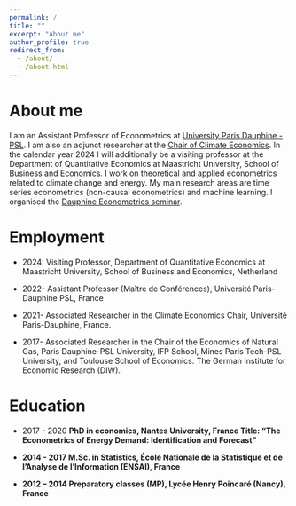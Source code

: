 ```yaml
---
permalink: /
title: ""
excerpt: "About me"
author_profile: true
redirect_from: 
  - /about/
  - /about.html
---
```


About me
======

 I am an Assistant Professor of Econometrics at [University Paris Dauphine - PSL](https://leda.dauphine.fr). I am also an adjunct researcher at the [Chair of Climate Economics](https://www.chaireeconomieduclimat.org). In the calendar year 2024 I will additionally be a visiting professor at the Department of Quantitative Economics at Maastricht University, School of Business and Economics. I work on theoretical and applied econometrics related to climate change and energy. My main research areas are time series econometrics (non-causal econometrics) and machine learning. I organised the [Dauphine Econometrics seminar](https://leda.dauphine.fr/fr/seminaire-externe/seminaires-thematiques.html).


Employment
======

- 2024: Visiting Professor, Department of Quantitative Economics at Maastricht University, School of Business and Economics, Netherland

- 2022- Assistant Professor (Maître de Conférences), Université Paris-Dauphine PSL, France

- 2021- Associated Researcher in the Climate Economics Chair, Université Paris-Dauphine, France.

- 2017- Associated Researcher in the Chair of the Economics of Natural Gas, Paris Dauphine-PSL University, IFP School, Mines Paris Tech-PSL University, and Toulouse School of Economics. The German Institute for Economic Research (DIW).


Education
======

- 2017 - 2020 <b>PhD in economics<b>, Nantes University, France 
Title: “The Econometrics of Energy Demand: Identification and Forecast”

- 2014 - 2017 <b>M.Sc. in Statistics<b>, École Nationale de la Statistique et de l’Analyse de l’Information (ENSAI), France

- 2012 – 2014 Preparatory classes (MP), Lycée Henry Poincaré (Nancy), France




